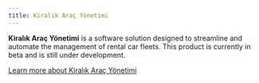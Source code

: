 ```yaml
---
title: Kiralık Araç Yönetimi
---
```


**Kiralık Araç Yönetimi** is a software solution designed to streamline and automate the management of rental car fleets. This product is currently in beta and is still under development.

[Learn more about Kiralık Araç Yönetimi](docs/kiralikaracyonetimi)